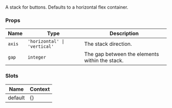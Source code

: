 # <flux-button-stack/>

A stack for buttons. Defaults to a horizontal flex container.

### Props

| Name   | Type                         | Description                                    |
|--------|------------------------------|------------------------------------------------|
| `axis` | `'horizontal' \| 'vertical'` | The stack direction.                           |
| `gap`  | `integer`                    | The gap between the elements within the stack. |

### Slots

| Name    | Context |
|---------|---------|
| default | {}      |
